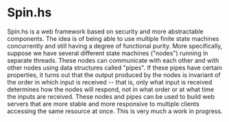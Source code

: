 Spin.hs
======

Spin.hs is a web framework based on security and more abstractable components. The idea is of being able to use multiple finite state machines concurrently and still having a degree of functional purity. More specifically, suppose we have several different state machines ("nodes") running in separate threads. These nodes can communicate with each other and with other nodes using data structures called "pipes". If these pipes have certain properties, it turns out that the output produced by the nodes is invariant of the order in which input is received -- that is, only what input is received determines how the nodes will respond, not in what order or at what time the inputs are received. These nodes and pipes can be used to build web servers that are more stable and more responsive to multiple clients accessing the same resource at once. This is very much a work in progress.
